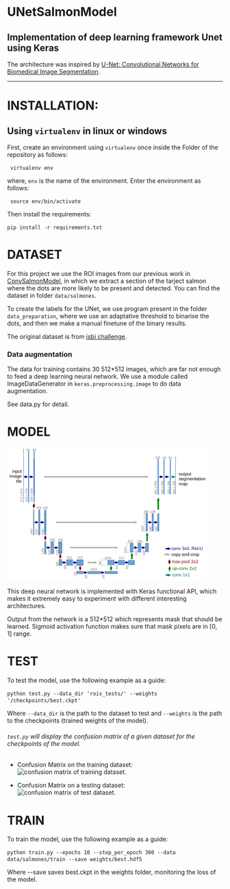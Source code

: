 # UNetSalmonModel 
## Implementation of deep learning framework Unet using Keras

The architecture was inspired by [U-Net: Convolutional Networks for Biomedical Image Segmentation](http://lmb.informatik.uni-freiburg.de/people/ronneber/u-net/).

---

# INSTALLATION:

## Using `virtualenv` in linux or windows

First, create an environment using `virtualenv` once inside the Folder of the repository as follows:

```
 virtualenv env
```

where, `env` is the name of the environment.
Enter the environment as follows:

```
 source env/bin/activate
```
Then install the requirements:

```
pip install -r requirements.txt
```

# DATASET

For this project we use the ROI images from our previous work in [ConvSalmonModel](https://github.com/Juanx65/ConvSalmonModel), in which we extract a section of the tarject salmon where the dots are more likely to be present and detected. You can find the dataset in folder `data/salmones`.

To create the labels for the UNet, we use program present in the folder `data_preparation`, where we use an adaptative threshold to binarise the dots, and then we make a manual finetune of the binary results.

The original dataset is from [isbi challenge](http://brainiac2.mit.edu/isbi_challenge/).

### Data augmentation

The data for training contains 30 512*512 images, which are far not enough to feed a deep learning neural network. We use a module called ImageDataGenerator in `keras.preprocessing.image` to do data augmentation.

See data.py for detail.

# MODEL

![img/u-net-architecture.png](img/u-net-architecture.png)

This deep neural network is implemented with Keras functional API, which makes it extremely easy to experiment with different interesting architectures.

Output from the network is a 512*512 which represents mask that should be learned. Sigmoid activation function
makes sure that mask pixels are in \[0, 1\] range.

# TEST
To test the model, use the following example as a guide:
```
python test.py --data_dir 'rois_tests/' --weights '/checkpoints/best.ckpt'
```
Where `--data_dir` is the path to the dataset to test and  `--weights` is the path to the checkpoints (trained weights of the model).

###### `test.py` will display the confusion matrix of a given dataset for the checkpoints of the model.

* Confusion Matrix on the training dataset:
  ![confusion matrix of training dataset.](/images_readme/conf_roi_bench.png)

* Confusion Matrix on a testing dataset:
  ![confusion matrix of test dataset.](/images_readme/conf_roi_tests_bench.png)


# TRAIN

To train the model, use the following example as a guide:

```
python train.py --epochs 10 --step_per_epoch 300 --data data/salmones/train --save weights/best.hdf5
```

Where --save saves best.ckpt in the weights folder, monitoring the loss of the model.
